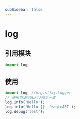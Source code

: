```yaml
---
subSidebar: false
---
```

# log

## 引用模块
```javascript
import log;
```
## 使用
```javascript
import log; //org.slf4j.Logger
// 使用方法与SLF4J完全一致
log.info('Hello');
log.info('Hello {}','MagicAPI');
log.debug('test');
```
